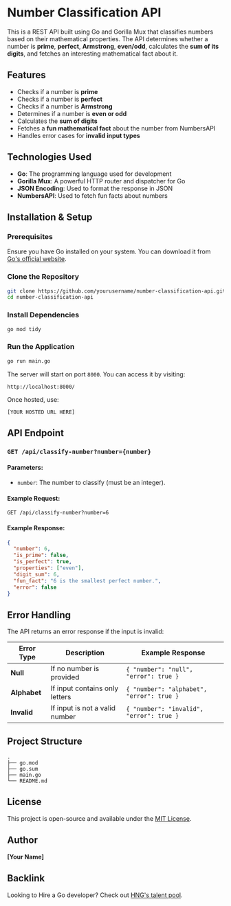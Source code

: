 # Number Classification API

This is a REST API built using Go and Gorilla Mux that classifies numbers based on their mathematical properties. The API determines whether a number is **prime**, **perfect**, **Armstrong**, **even/odd**, calculates the **sum of its digits**, and fetches an interesting mathematical fact about it.

## Features
- Checks if a number is **prime**
- Checks if a number is **perfect**
- Checks if a number is **Armstrong**
- Determines if a number is **even or odd**
- Calculates the **sum of digits**
- Fetches a **fun mathematical fact** about the number from NumbersAPI
- Handles error cases for **invalid input types**

## Technologies Used
- **Go**: The programming language used for development
- **Gorilla Mux**: A powerful HTTP router and dispatcher for Go
- **JSON Encoding**: Used to format the response in JSON
- **NumbersAPI**: Used to fetch fun facts about numbers

## Installation & Setup
### Prerequisites
Ensure you have Go installed on your system. You can download it from [Go's official website](https://go.dev/).

### Clone the Repository
```sh
git clone https://github.com/yourusername/number-classification-api.git
cd number-classification-api
```

### Install Dependencies
```sh
go mod tidy
```

### Run the Application
```sh
go run main.go
```

The server will start on port `8000`. You can access it by visiting:
```
http://localhost:8000/
```

Once hosted, use:
```
[YOUR HOSTED URL HERE]
```

## API Endpoint
### `GET /api/classify-number?number={number}`
#### Parameters:
- `number`: The number to classify (must be an integer).

#### Example Request:
```
GET /api/classify-number?number=6
```

#### Example Response:
```json
{
  "number": 6,
  "is_prime": false,
  "is_perfect": true,
  "properties": ["even"],
  "digit_sum": 6,
  "fun_fact": "6 is the smallest perfect number.",
  "error": false
}
```

## Error Handling
The API returns an error response if the input is invalid:

| Error Type  | Description | Example Response |
|------------|------------|------------------|
| **Null**   | If no number is provided | `{ "number": "null", "error": true }` |
| **Alphabet** | If input contains only letters | `{ "number": "alphabet", "error": true }` |
| **Invalid** | If input is not a valid number | `{ "number": "invalid", "error": true }` |

## Project Structure
```
.
├── go.mod
├── go.sum
├── main.go
└── README.md
```

## License
This project is open-source and available under the [MIT License](LICENSE).

## Author
**[Your Name]**

## Backlink
Looking to Hire a Go developer? Check out [HNG's talent pool](https://hng.tech/hire/golang-developers).

